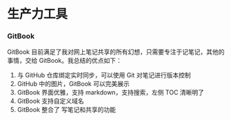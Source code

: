 # 生产力工具

### GitBook

GitBook 目前满足了我对网上笔记共享的所有幻想，只需要专注于记笔记，其他的事情，交给 GitBook。我总结的优点如下：

1. 与 GitHub 仓库绑定实时同步，可以使用 Git 对笔记进行版本控制
2. GitHub 中的图片，GitBook 可以完美展示
3. GitBook 界面优雅，支持 markdown，支持搜索，左侧 TOC 清晰明了
4. GitBook 支持自定义域名
5. GitBook 整合了 写笔记和共享的功能


